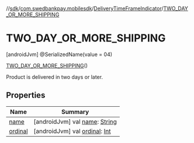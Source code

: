 //[sdk](../../../../index.md)/[com.swedbankpay.mobilesdk](../../index.md)/[DeliveryTimeFrameIndicator](../index.md)/[TWO_DAY_OR_MORE_SHIPPING](index.md)



# TWO_DAY_OR_MORE_SHIPPING  
 [androidJvm] @SerializedName(value = 04)  
  
[TWO_DAY_OR_MORE_SHIPPING](index.md)()  


Product is delivered in two days or later.

   


## Properties  
  
|  Name |  Summary | 
|---|---|
| <a name="com.swedbankpay.mobilesdk/DeliveryTimeFrameIndicator.TWO_DAY_OR_MORE_SHIPPING/name/#/PointingToDeclaration/"></a>[name](name.md)| <a name="com.swedbankpay.mobilesdk/DeliveryTimeFrameIndicator.TWO_DAY_OR_MORE_SHIPPING/name/#/PointingToDeclaration/"></a> [androidJvm] val [name](name.md): [String](https://kotlinlang.org/api/latest/jvm/stdlib/kotlin/-string/index.html)   <br>|
| <a name="com.swedbankpay.mobilesdk/DeliveryTimeFrameIndicator.TWO_DAY_OR_MORE_SHIPPING/ordinal/#/PointingToDeclaration/"></a>[ordinal](ordinal.md)| <a name="com.swedbankpay.mobilesdk/DeliveryTimeFrameIndicator.TWO_DAY_OR_MORE_SHIPPING/ordinal/#/PointingToDeclaration/"></a> [androidJvm] val [ordinal](ordinal.md): [Int](https://kotlinlang.org/api/latest/jvm/stdlib/kotlin/-int/index.html)   <br>|

